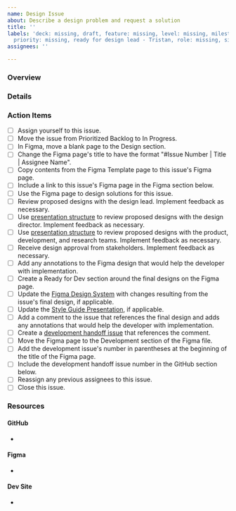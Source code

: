 ```yaml
---
name: Design Issue
about: Describe a design problem and request a solution
title: ''
labels: 'deck: missing, draft, feature: missing, level: missing, milestone: missing,
  priority: missing, ready for design lead - Tristan, role: missing, size: missing'
assignees: ''

---
```


### Overview


### Details


### Action Items
- [ ] Assign yourself to this issue.
- [ ] Move the issue from Prioritized Backlog to In Progress.
- [ ] In Figma, move a blank page to the Design section.
- [ ] Change the Figma page's title to have the format "#Issue Number | Title | Assignee Name".
- [ ] Copy contents from the Figma Template page to this issue's Figma page.
- [ ] Include a link to this issue's Figma page in the Figma section below.
- [ ] Use the Figma page to design solutions for this issue.
- [ ] Review proposed designs with the design lead. Implement feedback as necessary.
- [ ] Use [presentation structure](https://github.com/hackforla/tdm-calculator/wiki/Design:-Presentations) to review proposed designs with the design director. Implement feedback as necessary.
- [ ] Use [presentation structure](https://github.com/hackforla/tdm-calculator/wiki/Design:-Presentations) to review proposed designs with the product, development, and research teams. Implement feedback as necessary.
- [ ] Receive design approval from stakeholders. Implement feedback as necessary.
- [ ] Add any annotations to the Figma design that would help the developer with implementation.
- [ ] Create a Ready for Dev section around the final designs on the Figma page.
- [ ] Update the [Figma Design System](https://www.figma.com/design/nD9QK56Mzq7xNSaSUoeGx0/TDM-Calculator?node-id=4041-12655&t=54f7L4Eubz7ppygs-1) with changes resulting from the issue's final design, if applicable.
- [ ] Update the [Style Guide Presentation](https://docs.google.com/presentation/d/1I4q35NL2WW2RpksIyawhHCd8qJnrjme1ZDNIBxu24hQ/), if applicable.
- [ ] Add a comment to the issue that references the final design and adds any annotations that would help the developer with implementation.
- [ ] Create a [development handoff issue](https://github.com/hackforla/tdm-calculator/issues/new?template=development-handoff-issue.md) that references the comment.
- [ ] Move the Figma page to the Development section of the Figma file.
- [ ] Add the development issue's number in parentheses at the beginning of the title of the Figma page.
- [ ] Include the development handoff issue number in the GitHub section below.
- [ ] Reassign any previous assignees to this issue.
- [ ] Close this issue.

### Resources

#### GitHub
- 

#### Figma
- 

#### Dev Site
-
